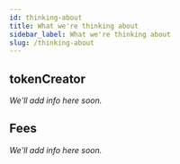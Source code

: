```yaml
---
id: thinking-about
title: What we're thinking about
sidebar_label: What we're thinking about
slug: /thinking-about
---
```


## tokenCreator

_We'll add info here soon._


## Fees

_We'll add info here soon._